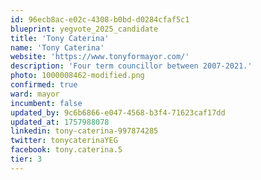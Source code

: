 ```yaml
---
id: 96ecb8ac-e02c-4308-b0bd-d0284cfaf5c1
blueprint: yegvote_2025_candidate
title: 'Tony Caterina'
name: 'Tony Caterina'
website: 'https://www.tonyformayor.com/'
description: 'Four term councillor between 2007-2021.'
photo: 1000008462-modified.png
confirmed: true
ward: mayor
incumbent: false
updated_by: 9c6b6866-e047-4568-b3f4-71623caf17dd
updated_at: 1757988078
linkedin: tony-caterina-997874285
twitter: tonycaterinaYEG
facebook: tony.caterina.5
tier: 3
---
```

